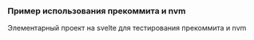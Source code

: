 ### Пример использования прекоммита и nvm

Элементарный проект на svelte для тестирования прекоммита и nvm
